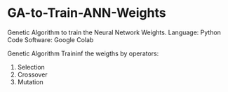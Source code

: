 # GA-to-Train-ANN-Weights
Genetic Algorithm to train the Neural Network Weights. 
Language: Python Code
Software: Google Colab

Genetic Algorithm Traininf the weigths by operators:
1) Selection
2) Crossover
3) Mutation
